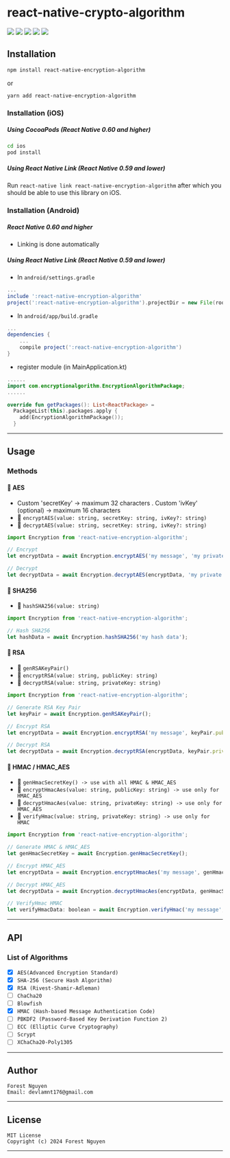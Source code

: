 # react-native-crypto-algorithm

[![](https://img.shields.io/badge/yarn-v1.0.0-blue)](https://www.npmjs.com/package/react-native-encryption-algorithm)
[![](https://img.shields.io/badge/native_language-Kotlin_&_Swift-green)](https://www.npmjs.com/package/react-native-encryption-algorithm)
[![](https://img.shields.io/badge/size-72.7_kB-red)](https://www.npmjs.com/package/react-native-encryption-algorithm)
[![](https://img.shields.io/badge/license-MIT-8A2BE2)](https://github.com/LamNguyen17/react-native-encryption-algorithm/blob/master/LICENSE)
[![](https://img.shields.io/badge/author-Forest_Nguyen-f59642)](https://github.com/LamNguyen17)

## Installation
```sh
npm install react-native-encryption-algorithm
```
or
```sh
yarn add react-native-encryption-algorithm
```

### Installation (iOS)

##### Using CocoaPods (React Native 0.60 and higher)

```sh
cd ios
pod install
```

##### Using React Native Link (React Native 0.59 and lower)

Run `react-native link react-native-encryption-algorithm` after which you should be able to use this library on iOS.

### Installation (Android)

##### React Native 0.60 and higher

-   Linking is done automatically

##### Using React Native Link (React Native 0.59 and lower)

-   In `android/settings.gradle`

```gradle
...
include ':react-native-encryption-algorithm'
project(':react-native-encryption-algorithm').projectDir = new File(rootProject.projectDir, '../node_modules/react-native-encryption-algorithm/android')
```

-   In `android/app/build.gradle`

```gradle
...
dependencies {
    ...
    compile project(':react-native-encryption-algorithm')
}
```
-   register module (in MainApplication.kt)

```kt
......
import com.encryptionalgorithm.EncryptionAlgorithmPackage;
......

override fun getPackages(): List<ReactPackage> =
  PackageList(this).packages.apply {
    add(EncryptionAlgorithmPackage());
  }
```

---
## Usage
### Methods
#### 🚀 AES
- Custom 'secretKey' -> maximum 32 characters
  . Custom 'ivKey' (optional) -> maximum 16 characters
- 🍁 `encryptAES(value: string, secretKey: string, ivKey?: string)`
- 🍁 `decryptAES(value: string, secretKey: string, ivKey?: string)`
```js
import Encryption from 'react-native-encryption-algorithm';

// Encrypt
let encryptData = await Encryption.encryptAES('my message', 'my private key', 'my iv key(optional maximum 16 characters)');

// Decrypt
let decryptData = await Encryption.decryptAES(encryptData, 'my private key', 'my iv key(optional maximum 16 characters)');
```

#### 🚀 SHA256
- 🍁 `hashSHA256(value: string)`
```js
import Encryption from 'react-native-encryption-algorithm';

// Hash SHA256
let hashData = await Encryption.hashSHA256('my hash data');
```

#### 🚀 RSA
- 🍁 `genRSAKeyPair()`
- 🍁 `encryptRSA(value: string, publicKey: string)`
- 🍁 `decryptRSA(value: string, privateKey: string)`
```js
import Encryption from 'react-native-encryption-algorithm';

// Generate RSA Key Pair
let keyPair = await Encryption.genRSAKeyPair();

// Encrypt RSA
let encryptData = await Encryption.encryptRSA('my message', keyPair.publicKey);

// Decrypt RSA
let decryptData = await Encryption.decryptRSA(encryptData, keyPair.privateKey);
```

#### 🚀 HMAC / HMAC_AES
- 🍁 `genHmacSecretKey() -> use with all HMAC & HMAC_AES`
- 🍁 `encryptHmacAes(value: string, publicKey: string) -> use only for HMAC_AES`
- 🍁 `decryptHmacAes(value: string, privateKey: string) -> use only for HMAC_AES`
- 🍁 `verifyHmac(value: string, privateKey: string) -> use only for HMAC`
```js
import Encryption from 'react-native-encryption-algorithm';

// Generate HMAC & HMAC_AES
let genHmacSecretKey = await Encryption.genHmacSecretKey();

// Encrypt HMAC_AES
let encryptData = await Encryption.encryptHmacAes('my message', genHmacSecretKey);

// Decrypt HMAC_AES
let decryptData = await Encryption.decryptHmacAes(encryptData, genHmacSecretKey);

// VerifyHmac HMAC
let verifyHmacData: boolean = await Encryption.verifyHmac('my message', genHmacSecretKey);
```

---
## API
### List of Algorithms
- [x] ```AES(Advanced Encryption Standard)```
- [x] ```SHA-256 (Secure Hash Algorithm)```
- [x] ```RSA (Rivest-Shamir-Adleman)```
- [ ] ```ChaCha20```
- [ ] ```Blowfish```
- [x] ```HMAC (Hash-based Message Authentication Code)```
- [ ] ```PBKDF2 (Password-Based Key Derivation Function 2)```
- [ ] ```ECC (Elliptic Curve Cryptography)```
- [ ] ```Scrypt```
- [ ] ```XChaCha20-Poly1305```
---
## Author
    Forest Nguyen
    Email: devlamnt176@gmail.com
---
## License
    MIT License
    Copyright (c) 2024 Forest Nguyen
---
